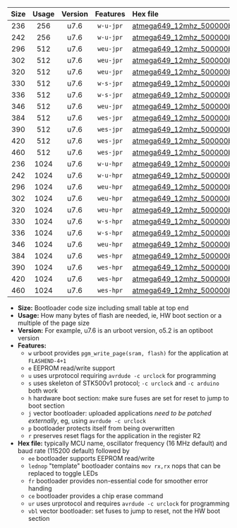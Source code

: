 |Size|Usage|Version|Features|Hex file|
|:-:|:-:|:-:|:-:|:--|
|236|256|u7.6|`w-u-jpr`|[atmega649_12mhz_500000bps_ur_vbl.hex](https://raw.githubusercontent.com/stefanrueger/urboot/main/bootloaders/atmega649/fcpu_12mhz/500000_bps/atmega649_12mhz_500000bps_ur_vbl.hex)|
|242|256|u7.6|`w-u-jpr`|[atmega649_12mhz_500000bps_lednop_ur_vbl.hex](https://raw.githubusercontent.com/stefanrueger/urboot/main/bootloaders/atmega649/fcpu_12mhz/500000_bps/atmega649_12mhz_500000bps_lednop_ur_vbl.hex)|
|296|512|u7.6|`weu-jpr`|[atmega649_12mhz_500000bps_ee_ur_vbl.hex](https://raw.githubusercontent.com/stefanrueger/urboot/main/bootloaders/atmega649/fcpu_12mhz/500000_bps/atmega649_12mhz_500000bps_ee_ur_vbl.hex)|
|302|512|u7.6|`weu-jpr`|[atmega649_12mhz_500000bps_ee_lednop_ur_vbl.hex](https://raw.githubusercontent.com/stefanrueger/urboot/main/bootloaders/atmega649/fcpu_12mhz/500000_bps/atmega649_12mhz_500000bps_ee_lednop_ur_vbl.hex)|
|320|512|u7.6|`weu-jpr`|[atmega649_12mhz_500000bps_ee_lednop_fr_ur_vbl.hex](https://raw.githubusercontent.com/stefanrueger/urboot/main/bootloaders/atmega649/fcpu_12mhz/500000_bps/atmega649_12mhz_500000bps_ee_lednop_fr_ur_vbl.hex)|
|330|512|u7.6|`w-s-jpr`|[atmega649_12mhz_500000bps_vbl.hex](https://raw.githubusercontent.com/stefanrueger/urboot/main/bootloaders/atmega649/fcpu_12mhz/500000_bps/atmega649_12mhz_500000bps_vbl.hex)|
|336|512|u7.6|`w-s-jpr`|[atmega649_12mhz_500000bps_lednop_vbl.hex](https://raw.githubusercontent.com/stefanrueger/urboot/main/bootloaders/atmega649/fcpu_12mhz/500000_bps/atmega649_12mhz_500000bps_lednop_vbl.hex)|
|346|512|u7.6|`weu-jpr`|[atmega649_12mhz_500000bps_ee_lednop_fr_ce_ur_vbl.hex](https://raw.githubusercontent.com/stefanrueger/urboot/main/bootloaders/atmega649/fcpu_12mhz/500000_bps/atmega649_12mhz_500000bps_ee_lednop_fr_ce_ur_vbl.hex)|
|384|512|u7.6|`wes-jpr`|[atmega649_12mhz_500000bps_ee_vbl.hex](https://raw.githubusercontent.com/stefanrueger/urboot/main/bootloaders/atmega649/fcpu_12mhz/500000_bps/atmega649_12mhz_500000bps_ee_vbl.hex)|
|390|512|u7.6|`wes-jpr`|[atmega649_12mhz_500000bps_ee_lednop_vbl.hex](https://raw.githubusercontent.com/stefanrueger/urboot/main/bootloaders/atmega649/fcpu_12mhz/500000_bps/atmega649_12mhz_500000bps_ee_lednop_vbl.hex)|
|420|512|u7.6|`wes-jpr`|[atmega649_12mhz_500000bps_ee_lednop_fr_vbl.hex](https://raw.githubusercontent.com/stefanrueger/urboot/main/bootloaders/atmega649/fcpu_12mhz/500000_bps/atmega649_12mhz_500000bps_ee_lednop_fr_vbl.hex)|
|460|512|u7.6|`wes-jpr`|[atmega649_12mhz_500000bps_ee_lednop_fr_ce_vbl.hex](https://raw.githubusercontent.com/stefanrueger/urboot/main/bootloaders/atmega649/fcpu_12mhz/500000_bps/atmega649_12mhz_500000bps_ee_lednop_fr_ce_vbl.hex)|
|236|1024|u7.6|`w-u-hpr`|[atmega649_12mhz_500000bps_ur.hex](https://raw.githubusercontent.com/stefanrueger/urboot/main/bootloaders/atmega649/fcpu_12mhz/500000_bps/atmega649_12mhz_500000bps_ur.hex)|
|242|1024|u7.6|`w-u-hpr`|[atmega649_12mhz_500000bps_lednop_ur.hex](https://raw.githubusercontent.com/stefanrueger/urboot/main/bootloaders/atmega649/fcpu_12mhz/500000_bps/atmega649_12mhz_500000bps_lednop_ur.hex)|
|296|1024|u7.6|`weu-hpr`|[atmega649_12mhz_500000bps_ee_ur.hex](https://raw.githubusercontent.com/stefanrueger/urboot/main/bootloaders/atmega649/fcpu_12mhz/500000_bps/atmega649_12mhz_500000bps_ee_ur.hex)|
|302|1024|u7.6|`weu-hpr`|[atmega649_12mhz_500000bps_ee_lednop_ur.hex](https://raw.githubusercontent.com/stefanrueger/urboot/main/bootloaders/atmega649/fcpu_12mhz/500000_bps/atmega649_12mhz_500000bps_ee_lednop_ur.hex)|
|320|1024|u7.6|`weu-hpr`|[atmega649_12mhz_500000bps_ee_lednop_fr_ur.hex](https://raw.githubusercontent.com/stefanrueger/urboot/main/bootloaders/atmega649/fcpu_12mhz/500000_bps/atmega649_12mhz_500000bps_ee_lednop_fr_ur.hex)|
|330|1024|u7.6|`w-s-hpr`|[atmega649_12mhz_500000bps.hex](https://raw.githubusercontent.com/stefanrueger/urboot/main/bootloaders/atmega649/fcpu_12mhz/500000_bps/atmega649_12mhz_500000bps.hex)|
|336|1024|u7.6|`w-s-hpr`|[atmega649_12mhz_500000bps_lednop.hex](https://raw.githubusercontent.com/stefanrueger/urboot/main/bootloaders/atmega649/fcpu_12mhz/500000_bps/atmega649_12mhz_500000bps_lednop.hex)|
|346|1024|u7.6|`weu-hpr`|[atmega649_12mhz_500000bps_ee_lednop_fr_ce_ur.hex](https://raw.githubusercontent.com/stefanrueger/urboot/main/bootloaders/atmega649/fcpu_12mhz/500000_bps/atmega649_12mhz_500000bps_ee_lednop_fr_ce_ur.hex)|
|384|1024|u7.6|`wes-hpr`|[atmega649_12mhz_500000bps_ee.hex](https://raw.githubusercontent.com/stefanrueger/urboot/main/bootloaders/atmega649/fcpu_12mhz/500000_bps/atmega649_12mhz_500000bps_ee.hex)|
|390|1024|u7.6|`wes-hpr`|[atmega649_12mhz_500000bps_ee_lednop.hex](https://raw.githubusercontent.com/stefanrueger/urboot/main/bootloaders/atmega649/fcpu_12mhz/500000_bps/atmega649_12mhz_500000bps_ee_lednop.hex)|
|420|1024|u7.6|`wes-hpr`|[atmega649_12mhz_500000bps_ee_lednop_fr.hex](https://raw.githubusercontent.com/stefanrueger/urboot/main/bootloaders/atmega649/fcpu_12mhz/500000_bps/atmega649_12mhz_500000bps_ee_lednop_fr.hex)|
|460|1024|u7.6|`wes-hpr`|[atmega649_12mhz_500000bps_ee_lednop_fr_ce.hex](https://raw.githubusercontent.com/stefanrueger/urboot/main/bootloaders/atmega649/fcpu_12mhz/500000_bps/atmega649_12mhz_500000bps_ee_lednop_fr_ce.hex)|

- **Size:** Bootloader code size including small table at top end
- **Usage:** How many bytes of flash are needed, ie, HW boot section or a multiple of the page size
- **Version:** For example, u7.6 is an urboot version, o5.2 is an optiboot version
- **Features:**
  + `w` urboot provides `pgm_write_page(sram, flash)` for the application at `FLASHEND-4+1`
  + `e` EEPROM read/write support
  + `u` uses urprotocol requiring `avrdude -c urclock` for programming
  + `s` uses skeleton of STK500v1 protocol; `-c urclock` and `-c arduino` both work
  + `h` hardware boot section: make sure fuses are set for reset to jump to boot section
  + `j` vector bootloader: uploaded applications *need to be patched externally*, eg, using `avrdude -c urclock`
  + `p` bootloader protects itself from being overwritten
  + `r` preserves reset flags for the application in the register R2
- **Hex file:** typically MCU name, oscillator frequency (16 MHz default) and baud rate (115200 default) followed by
  + `ee` bootloader supports EEPROM read/write
  + `lednop` "template" bootloader contains `mov rx,rx` nops that can be replaced to toggle LEDs
  + `fr` bootloader provides non-essential code for smoother error handing
  + `ce` bootloader provides a chip erase command
  + `ur` uses urprotocol and requires `avrdude -c urclock` for programming
  + `vbl` vector bootloader: set fuses to jump to reset, not the HW boot section
